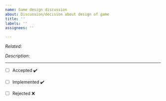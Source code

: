 ```yaml
---
name: Game design discussion
about: Discussion/decision about design of game
title: ''
labels: ''
assignees: ''

---
```


_Related_:

_Description_:


***

- [ ] Accepted ✔️
- [ ] Implemented ✔️

- [ ] Rejected ❌
